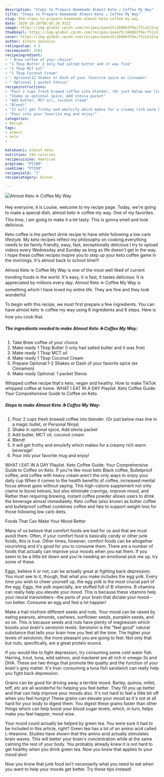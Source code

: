 ```yaml
---
description: "Steps to Prepare Homemade Almost Keto ☕ Coffee My Way"
title: "Steps to Prepare Homemade Almost Keto ☕ Coffee My Way"
slug: 954-steps-to-prepare-homemade-almost-keto-coffee-my-way
date: 2020-10-16T08:45:24.932Z
image: https://img-global.cpcdn.com/recipes/aaae25c160863f0e/751x532cq70/almost-keto-☕-coffee-my-way-recipe-main-photo.jpg
thumbnail: https://img-global.cpcdn.com/recipes/aaae25c160863f0e/751x532cq70/almost-keto-☕-coffee-my-way-recipe-main-photo.jpg
cover: https://img-global.cpcdn.com/recipes/aaae25c160863f0e/751x532cq70/almost-keto-☕-coffee-my-way-recipe-main-photo.jpg
author: Elnora Gonzalez
ratingvalue: 4.3
reviewcount: 3501
recipeingredient:
- " Brew coffee of your choice"
- "1 Tbsp Butter I only had salted butter and it was fine"
- "1 Tbsp MCT oil"
- "1 Tbsp Coconut Cream"
- " Optional12 Shakes or Dash of your favorite spice ex Cinnamon"
- " Optional 1 packet Stevia"
recipeinstructions:
- "Pour 2 cups fresh brewed coffee into blender. (Or just below max line in a magic bullet, or Personal Ninja)"
- "Shake in optional spice, Add stevia packet"
- "Add butter, MCT oil, coconut cream"
- "Blend!"
- "It will get frothy and emulsify which makes for a creamy rich warm beverage!"
- "Pour into your favorite mug and enjoy!"
categories:
- Recipe
tags:
- almost
- keto
- 

katakunci: almost keto  
nutrition: 194 calories
recipecuisine: American
preptime: "PT28M"
cooktime: "PT35M"
recipeyield: "1"
recipecategory: Dinner

---
```



![Almost Keto ☕ Coffee My Way](https://img-global.cpcdn.com/recipes/aaae25c160863f0e/751x532cq70/almost-keto-☕-coffee-my-way-recipe-main-photo.jpg)

Hey everyone, it is Louise, welcome to my recipe page. Today, we're going to make a special dish, almost keto ☕ coffee my way. One of my favorites. This time, I am going to make it a bit tasty. This is gonna smell and look delicious.

Keto coffee is the perfect drink recipe to have while following a low carb lifestyle. My keto recipes reflect my philosophy on cooking.everything needs to be family friendly, easy, fast, exceptionally delicious I try to upload videos every Wednesday and Sunday as long as life doesn&#39;t get in the way. I hope these coffee recipes inspire you to step up your keto coffee game in the mornings. It&#39;s almost back to school time!!!

Almost Keto ☕ Coffee My Way is one of the most well liked of current trending foods in the world. It's easy, it is fast, it tastes delicious. It is appreciated by millions every day. Almost Keto ☕ Coffee My Way is something which I have loved my entire life. They are fine and they look wonderful.


To begin with this recipe, we must first prepare a few ingredients. You can have almost keto ☕ coffee my way using 6 ingredients and 6 steps. Here is how you cook that.

<!--inarticleads1-->

##### The ingredients needed to make Almost Keto ☕ Coffee My Way:

1. Take  Brew coffee of your choice
1. Make ready 1 Tbsp Butter (I only had salted butter and it was fine)
1. Make ready 1 Tbsp MCT oil
1. Make ready 1 Tbsp Coconut Cream
1. Prepare  Optional:1-2 Shakes or Dash of your favorite spice (ex Cinnamon)
1. Make ready  Optional: 1 packet Stevia


Whipped coffee recipe that&#39;s keto, vegan and healthy. How to make TikTok whipped coffee at home. WHAT I EAT IN A DAY Playlist. Keto Coffee Guide: Your Comprehensive Guide to Coffee on Keto. 

<!--inarticleads2-->

##### Steps to make Almost Keto ☕ Coffee My Way:

1. Pour 2 cups fresh brewed coffee into blender. (Or just below max line in a magic bullet, or Personal Ninja)
1. Shake in optional spice, Add stevia packet
1. Add butter, MCT oil, coconut cream
1. Blend!
1. It will get frothy and emulsify which makes for a creamy rich warm beverage!
1. Pour into your favorite mug and enjoy!


WHAT I EAT IN A DAY Playlist. Keto Coffee Guide: Your Comprehensive Guide to Coffee on Keto. If you&#39;re like most keto Black coffee, Bulletproof coffee, and coffee with heavy cream aren&#39;t the only ways to enjoy your daily cup When it comes to the health benefits of coffee, increased mental focus almost goes without saying. This high-calorie supplement not only claims to boost ketosis, but also eliminate cravings, improve mood, and Rather than requiring brewing, instant coffee powder allows users to drink the beverage almost immediately. Keto coffee (also known as butter coffee and bulletproof coffee) combines coffee and fats to support weight loss for those following low carb diets. 

Foods That Can Make Your Mood Better


Many of us believe that comfort foods are bad for us and that we must avoid them. Often, if your comfort food is basically candy or other junk foods, this is true. Other times, however, comfort foods can be altogether nourishing and it's good for you to consume them. There are a number of foods that actually can improve your moods when you eat them. If you seem to be a little bit down and you're needing an emotional pick me up, try some of these.

Eggs, believe it or not, can be actually great at fighting back depression. You must see to it, though, that what you make includes the egg yolk. Every time you wish to cheer yourself up, the egg yolk is the most crucial part of the egg. Eggs, the yolk especially, are stuffed full of B vitamins. B vitamins can really help you elevate your mood. This is because these vitamins help your neural transmitters--the parts of your brain that dictate your mood--run better. Consume an egg and feel a lot happier!

Make a trail mixfrom different seeds and nuts. Your mood can be raised by eating peanuts, almonds, cashews, sunflower seeds, pumpkin seeds, and so on. This is because seeds and nuts have plenty of magnesium which boosts your brain's serotonin levels. Serotonin is the "feel good" natural substance that tells your brain how you feel all the time. The higher your levels of serotonin, the more pleasant you are going to feel. Not only that but nuts, specifically, are a great protein source.

If you would like to fight depression, try consuming some cold water fish. Herring, trout, tuna, wild salmon, and mackerel are all rich in omega-3s and DHA. These are two things that promote the quality and the function of your brain's grey matter. It's true: consuming a tuna fish sandwich can really help you fight back depression. 

Grains can be good for driving away a terrible mood. Barley, quinoa, millet, teff, etc are all wonderful for helping you feel better. They fill you up better and that can help improve your moods also. It's not hard to feel a little bit off when you feel hungry! These grains can elevate your mood as it's not at all hard for your body to digest them. You digest these grains faster than other things which can help boost your blood sugar levels, which, in turn, helps make you feel happier, mood wise.

Your mood could actually be helped by green tea. You were sure it had to be included in this article, right? Green tea has a lot of an amino acid called L-theanine. Studies have shown that this amino acid actually stimulates brain waves. This will better your brain's concentration while at the same calming the rest of your body. You probably already knew it is not hard to get healthy when you drink green tea. Now you know that applies to your mood also!

Now you know that junk food isn't necessarily what you need to eat when you want to help your moods get better. Try  these tips  instead!

